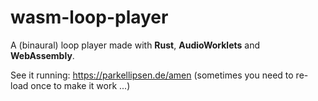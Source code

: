 # wasm-loop-player
A (binaural) loop player made with **Rust**, **AudioWorklets** and **WebAssembly**.

See it running: https://parkellipsen.de/amen (sometimes you need to re-load once to make it work ...)

